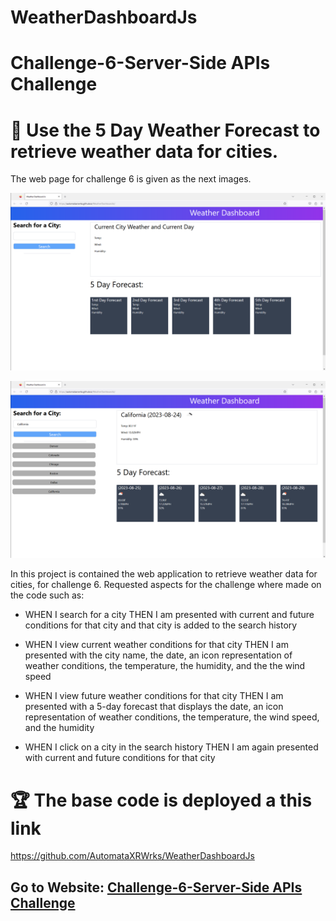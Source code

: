 # WeatherDashboardJs

# Challenge-6-Server-Side APIs Challenge
# 📖 Use the 5 Day Weather Forecast to retrieve weather data for cities.

The web page for challenge 6 is given as the next images.



![A webpage well design for etrieve weather data for cities ](./assets/images/Weather1.png)

![A webpage well design for etrieve weather data for cities](./assets/images/Weather2.png)





In this project is contained the web application to retrieve weather data for cities, for challenge 6. Requested aspects for the challenge where made on the code such as:

* WHEN I search for a city
THEN I am presented with current and future conditions for that city and that city is added to the search history

* WHEN I view current weather conditions for that city
THEN I am presented with the city name, the date, an icon representation of weather conditions, the temperature, the humidity, and the the wind speed

* WHEN I view future weather conditions for that city
THEN I am presented with a 5-day forecast that displays the date, an icon representation of weather conditions, the temperature, the wind speed, and the humidity

* WHEN I click on a city in the search history
THEN I am again presented with current and future conditions for that city




# 🏆 The base code is deployed a this link 

https://github.com/AutomataXRWrks/WeatherDashboardJs

## Go to Website: [Challenge-6-Server-Side APIs Challenge](https://automataxrwrks.github.io/WeatherDashboardJs/)


